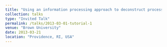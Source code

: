 ```yaml
---
title: "Using an information processing approach to deconstruct processing in the composite face paradigm"
collection: talks
type: "Invited Talk"
permalink: /talks/2013-03-01-tutorial-1
venue: "Brown University"
date: 2013-03-21
location: "Providence, RI, USA"
---
```

